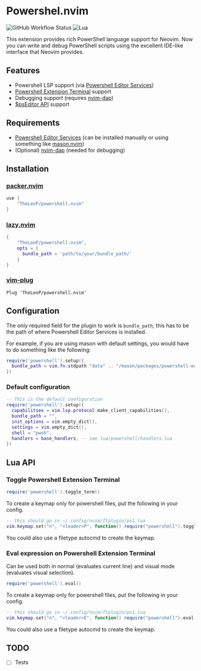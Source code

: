 # Powershel.nvim

![GitHub Workflow Status](https://github.com/TheLeoP/powershell.nvim/actions/workflows/lint-test.yml/badge.svg)
![Lua](https://img.shields.io/badge/Made%20with%20Lua-blueviolet.svg?style=for-the-badge&logo=lua)

This extension provides rich PowerShell language support for Neovim. Now you can write and debug PowerShell scripts using the excellent IDE-like interface that Neovim provides.

## Features

- Powershell LSP support (via [Powershell Editor Services](https://github.com/PowerShell/PowerShellEditorServices))
- [Powershell Extension Terminal](https://github.com/PowerShell/PowerShellEditorServices#powershell-extension-terminal) support
- Debugging support (requires [nvim-dap](https://github.com/mfussenegger/nvim-dap))
- [$psEditor API](https://github.com/PowerShell/PowerShellEditorServices/blob/main/docs/guide/extensions.md) support

## Requirements

- [Powershell Editor Services](https://github.com/PowerShell/PowerShellEditorServices) (can be installed manually or using something like [mason.nvim](https://github.com/williamboman/mason.nvim))
- (Optional) [nvim-dap](https://github.com/mfussenegger/nvim-dap) (needed for debugging)

## Installation

### [packer.nvim](https://github.com/wbthomason/packer.nvim)

```lua
use {
    "TheLeoP/powershell.nvim"
}
```

### [lazy.nvim](https://github.com/folke/lazy.nvim)

```lua
{
    "TheLeoP/powershell.nvim",
    opts = {
      bundle_path = 'path/to/your/bundle_path/'
    }
}
```

### [vim-plug](https://github.com/junegunn/vim-plug)

```vim
Plug 'TheLeoP/powershell.nvim'
```

## Configuration

The only required field for the plugin to work is `bundle_path`, this has to be the path of where Powershell Editor Services is installed.

For example, if you are using mason with default settings, you would have to do something like the following:

```lua
require('powershell').setup({
  bundle_path = vim.fn.stdpath "data" .. "/mason/packages/powershell-editor-services",
})
```

### Default configuration

```lua
-- This is the default configuration
require('powershell').setup({
  capabilities = vim.lsp.protocol.make_client_capabilities(),
  bundle_path = "",
  init_options = vim.empty_dict(),
  settings = vim.empty_dict(),
  shell = "pwsh",
  handlers = base_handlers, -- see lua/powershell/handlers.lua
})
```

## Lua API

### Toggle Powershell Extension Terminal

```lua
require('powershell').toggle_term()
```

To create a keymap only for powershell files, put the following in your config.

```lua
-- this should go in ~/.config/nvim/ftplugin/ps1.lua
vim.keymap.set("n", "<leader>P", function() require("powershell").toggle_term() end)
```

You could also use a filetype autocmd to create the keymap.

### Eval expression on Powershell Extension Terminal

Can be used both in normal (evaluates current line) and visual mode (evaluates visual selection).

```lua
require('powershell').eval()
```

To create a keymap only for powershell files, put the following in your config.

```lua
-- this should go in ~/.config/nvim/ftplugin/ps1.lua
vim.keymap.set("n", "<leader>E", function() require("powershell").eval() end)
```

You could also use a filetype autocmd to create the keymap.

## TODO

- [ ] Tests

